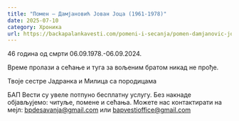 ```yaml
---
title: "Помен – Дамјановић Јован Јоца (1961-1978)"
date: 2025-07-10
category: Хроника
url: https://backapalankavesti.com/pomeni-i-secanja/pomen-damjanovic-jovan-joca-1961-1978/
---
```


46 година од смрти
06.09.1978.-06.09.2024.

Време пролази а сећање и туга за вољеним братом никад не прође.

Твоје сестре Јадранка и Милица са породицама

БАП Вести су увеле потпуно бесплатну услугу. Без накнаде објављујемо: читуље, помене и сећања. Можете нас контактирати на мејл: bpdesavanja@gmail.com или bapvestioffice@gmail.com
